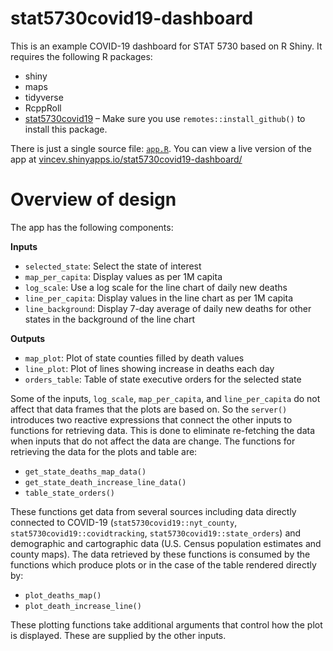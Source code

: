 
<!-- README.md is generated from README.Rmd. Please edit that file -->

# stat5730covid19-dashboard

<!-- badges: start -->

<!-- badges: end -->

This is an example COVID-19 dashboard for STAT 5730 based on R Shiny. It
requires the following R packages:

  - shiny
  - maps
  - tidyverse
  - RcppRoll
  - [stat5730covid19](https://github.com/vqv/stat5730covid19) – Make
    sure you use `remotes::install_github()` to install this package.

There is just a single source file: [`app.R`](app.R). You can view a
live version of the app at
[vincev.shinyapps.io/stat5730covid19-dashboard/](https://vincev.shinyapps.io/stat5730covid19-dashboard/)

# Overview of design

The app has the following components:

**Inputs**

  - `selected_state`: Select the state of interest
  - `map_per_capita`: Display values as per 1M capita
  - `log_scale`: Use a log scale for the line chart of daily new deaths
  - `line_per_capita`: Display values in the line chart as per 1M capita
  - `line_background`: Display 7-day average of daily new deaths for
    other states in the background of the line chart

**Outputs**

  - `map_plot`: Plot of state counties filled by death values
  - `line_plot`: Plot of lines showing increase in deaths each day
  - `orders_table`: Table of state executive orders for the selected
    state

Some of the inputs, `log_scale`, `map_per_capita`, and `line_per_capita`
do not affect that data frames that the plots are based on. So the
`server()` introduces two reactive expressions that connect the other
inputs to functions for retrieving data. This is done to eliminate
re-fetching the data when inputs that do not affect the data are change.
The functions for retrieving the data for the plots and table are:

  - `get_state_deaths_map_data()`
  - `get_state_death_increase_line_data()`
  - `table_state_orders()`

These functions get data from several sources including data directly
connected to COVID-19 (`stat5730covid19::nyt_county`,
`stat5730covid19::covidtracking`, `stat5730covid19::state_orders`) and
demographic and cartographic data (U.S. Census population estimates and
county maps). The data retrieved by these functions is consumed by the
functions which produce plots or in the case of the table rendered
directly by:

  - `plot_deaths_map()`
  - `plot_death_increase_line()`

These plotting functions take additional arguments that control how the
plot is displayed. These are supplied by the other inputs.
